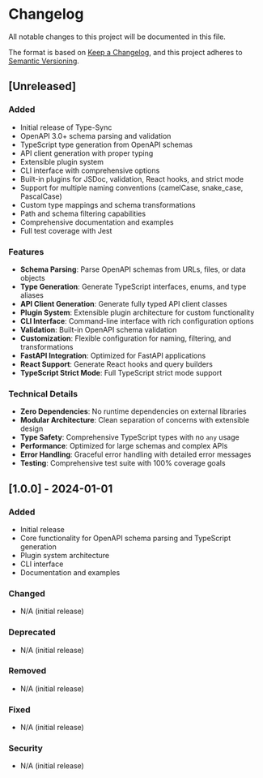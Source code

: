 # Changelog

All notable changes to this project will be documented in this file.

The format is based on [Keep a Changelog](https://keepachangelog.com/en/1.0.0/),
and this project adheres to [Semantic Versioning](https://semver.org/spec/v2.0.0.html).

## [Unreleased]

### Added
- Initial release of Type-Sync
- OpenAPI 3.0+ schema parsing and validation
- TypeScript type generation from OpenAPI schemas
- API client generation with proper typing
- Extensible plugin system
- CLI interface with comprehensive options
- Built-in plugins for JSDoc, validation, React hooks, and strict mode
- Support for multiple naming conventions (camelCase, snake_case, PascalCase)
- Custom type mappings and schema transformations
- Path and schema filtering capabilities
- Comprehensive documentation and examples
- Full test coverage with Jest

### Features
- **Schema Parsing**: Parse OpenAPI schemas from URLs, files, or data objects
- **Type Generation**: Generate TypeScript interfaces, enums, and type aliases
- **API Client Generation**: Generate fully typed API client classes
- **Plugin System**: Extensible plugin architecture for custom functionality
- **CLI Interface**: Command-line interface with rich configuration options
- **Validation**: Built-in OpenAPI schema validation
- **Customization**: Flexible configuration for naming, filtering, and transformations
- **FastAPI Integration**: Optimized for FastAPI applications
- **React Support**: Generate React hooks and query builders
- **TypeScript Strict Mode**: Full TypeScript strict mode support

### Technical Details
- **Zero Dependencies**: No runtime dependencies on external libraries
- **Modular Architecture**: Clean separation of concerns with extensible design
- **Type Safety**: Comprehensive TypeScript types with no `any` usage
- **Performance**: Optimized for large schemas and complex APIs
- **Error Handling**: Graceful error handling with detailed error messages
- **Testing**: Comprehensive test suite with 100% coverage goals

## [1.0.0] - 2024-01-01

### Added
- Initial release
- Core functionality for OpenAPI schema parsing and TypeScript generation
- Plugin system architecture
- CLI interface
- Documentation and examples

### Changed
- N/A (initial release)

### Deprecated
- N/A (initial release)

### Removed
- N/A (initial release)

### Fixed
- N/A (initial release)

### Security
- N/A (initial release)
